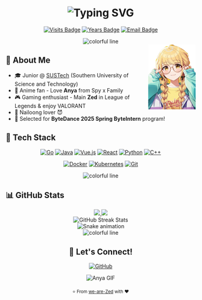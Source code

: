 <div align="center">
  
# <img src="https://readme-typing-svg.demolab.com/?font=Fira+Code&weight=700&size=28&duration=4000&pause=800&color=A7A459&center=true&vCenter=true&repeat=true&random=false&width=550&height=30&lines=Hello+there%2C+I'm+Zed+King!+%F0%9F%91%8B" alt="Typing SVG" />
  
[![Visits Badge](https://badges.pufler.dev/visits/we-are-Zed/we-are-Zed)](https://github.com/we-are-Zed)
[![Years Badge](https://badges.pufler.dev/years/we-are-Zed)](https://github.com/we-are-Zed)
[![Email Badge](https://img.shields.io/badge/Email-12210532%40mail.sustech.edu.cn-blue?style=flat&logo=gmail)](mailto:12210532@mail.sustech.edu.cn)
</div>

<div align="center">
  <img src="https://i.imgur.com/waxVImv.png" alt="colorful line">
</div>

<img src="img/kotone.png" width="25%" align="right"/>

## 💫 About Me

- 🎓 Junior @ [SUSTech](https://www.sustech.edu.cn/en/) (Southern University of Science and Technology)
- 👾 Anime fan - Love **Anya** from Spy x Family
- 🎮 Gaming enthusiast - Main **Zed** in League of Legends & enjoy VALORANT
- 🐉 Nailoong lover 😈
- 💼 Selected for **ByteDance 2025 Spring ByteIntern** program!

## 🚀 Tech Stack

<p align="center">
  <a href="https://go.dev/"><img src="https://img.shields.io/badge/Go-00ADD8?style=for-the-badge&logo=go&logoColor=white" alt="Go"/></a>
  <a href="https://www.java.com/"><img src="https://img.shields.io/badge/Java-ED8B00?style=for-the-badge&logo=openjdk&logoColor=white" alt="Java"/></a>
  <a href="https://vuejs.org/"><img src="https://img.shields.io/badge/Vue.js-35495E?style=for-the-badge&logo=vue.js&logoColor=4FC08D" alt="Vue.js"/></a>
  <a href="https://reactjs.org/"><img src="https://img.shields.io/badge/React-20232A?style=for-the-badge&logo=react&logoColor=61DAFB" alt="React"/></a>
  <a href="https://www.python.org/"><img src="https://img.shields.io/badge/Python-3776AB?style=for-the-badge&logo=python&logoColor=white" alt="Python"/></a>
  <a href="https://isocpp.org/"><img src="https://img.shields.io/badge/C%2B%2B-00599C?style=for-the-badge&logo=c%2B%2B&logoColor=white" alt="C++"/></a>
</p>

<p align="center">
  <a href="https://www.docker.com/"><img src="https://img.shields.io/badge/Docker-2496ED?style=for-the-badge&logo=docker&logoColor=white" alt="Docker"/></a>
  <a href="https://kubernetes.io/"><img src="https://img.shields.io/badge/Kubernetes-326CE5?style=for-the-badge&logo=kubernetes&logoColor=white" alt="Kubernetes"/></a>
  <a href="https://git-scm.com/"><img src="https://img.shields.io/badge/Git-F05032?style=for-the-badge&logo=git&logoColor=white" alt="Git"/></a>
</p>

<div align="center">
  <img src="https://i.imgur.com/waxVImv.png" alt="colorful line">
</div>

## 📊 GitHub Stats

<div align="center">
  <a href="https://github.com/we-are-Zed">
    <img height="180em" src="https://github-readme-stats.vercel.app/api?username=we-are-Zed&show_icons=true&theme=gruvbox&include_all_commits=true&count_private=true"/>
    <img height="180em" src="https://github-readme-stats.vercel.app/api/top-langs/?username=we-are-Zed&layout=compact&langs_count=8&theme=gruvbox"/>
  </a>
</div>

<div align="center">
  <img src="https://github-readme-streak-stats.herokuapp.com/?user=we-are-Zed&theme=gruvbox" alt="GitHub Streak Stats"/>
</div>

<div align="center">
  <img src="https://raw.githubusercontent.com/we-are-Zed/we-are-Zed/output/github-contribution-grid-snake-dark.svg" alt="Snake animation" />
</div>

<div align="center">
  <img src="https://i.imgur.com/waxVImv.png" alt="colorful line">
</div>

<div align="center">
  
  ## 💖 Let's Connect!
  
  <a href="https://github.com/we-are-Zed"><img src="https://img.shields.io/badge/GitHub-100000?style=for-the-badge&logo=github&logoColor=white" alt="GitHub"/></a>
  
  ![Anya GIF](https://media.giphy.com/media/gKAjCXE71pPBOhFSY7/giphy.gif)

  <sub>⭐ From [we-are-Zed](https://github.com/we-are-Zed) with ❤️</sub>
</div>

